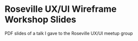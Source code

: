 # Roseville UX/UI Wireframe Workshop Slides
PDF slides of a talk I gave to the Roseville UX/UI meetup group
